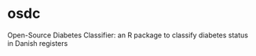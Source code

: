 # osdc
Open-Source Diabetes Classifier: an R package to classify diabetes status in Danish registers 
